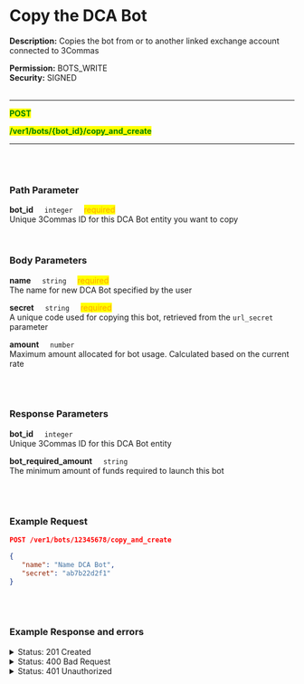 # Copy the DCA Bot

**Description:** Copies the bot from or to another linked exchange account connected to 3Commas<br>

**Permission:** BOTS_WRITE<br>
**Security:** SIGNED<br>
<br>

----------

<mark style="color:green"><strong>POST</strong>

<mark style="color:green"> <strong>/ver1/bots/{bot_id}/copy_and_create</strong>

----------
<br>
<br>

### Path Parameter<br>
<p>
   <strong>bot_id</strong>&nbsp;&nbsp;&nbsp;&nbsp;&nbsp;<code>integer</code>&nbsp;&nbsp;&nbsp;&nbsp;&nbsp;<mark style="color:orange">required</mark><br>
   Unique 3Commas ID for this DCA Bot entity you want to copy
</p>
<br>

### Body Parameters<br>
<p>
   <strong>name</strong>&nbsp;&nbsp;&nbsp;&nbsp;&nbsp;<code>string</code>&nbsp;&nbsp;&nbsp;&nbsp;&nbsp;<mark style="color:orange">required</mark><br>
   The name for new DCA Bot specified by the user
</p>
<p>
   <strong>secret</strong>&nbsp;&nbsp;&nbsp;&nbsp;&nbsp;<code>string</code>&nbsp;&nbsp;&nbsp;&nbsp;&nbsp;<mark style="color:orange">required</mark><br>
     A unique code used for copying this bot, retrieved from the <code>url_secret</code> parameter
</p>
<p>
   <strong>amount</strong>&nbsp;&nbsp;&nbsp;&nbsp;&nbsp;<code>number</code><br>
   Maximum amount allocated for bot usage. Calculated based on the current rate
</p>
<br>
<br>

### Response Parameters<br>
<p>
   <strong>bot_id</strong>&nbsp;&nbsp;&nbsp;&nbsp;&nbsp;<code>integer</code><br>
   Unique 3Commas ID for this DCA Bot entity
</p>
<p>
   <strong>bot_required_amount</strong>&nbsp;&nbsp;&nbsp;&nbsp;&nbsp;<code>string</code><br>
   The minimum amount of funds required to launch this bot
</p>
<br>
<br>

### Example Request<br>

```json
POST /ver1/bots/12345678/copy_and_create
```

```json
{
   "name": "Name DCA Bot",
   "secret": "ab7b22d2f1"
}
```
<br>
<br>

### Example Response and errors<br>

<details>
<summary>Status: 201 Created</summary><br>

```json
{
    "bot_id": 23456789,
    "bot_required_amount": 240
}

```
</details>

<details>
<summary>Status: 400 Bad Request</summary><br>

```json
{
    "error": "record_invalid",
    "error_description": "Invalid parameters",
    "error_attributes": {
        "name": [
            "is missing"
        ]
    }
}
```
</details>

<details>
<summary>Status: 401 Unauthorized</summary><br>

```json
{
    "error": "signature_invalid",
    "error_description": "Provided signature is invalid"
}
```
</details>
